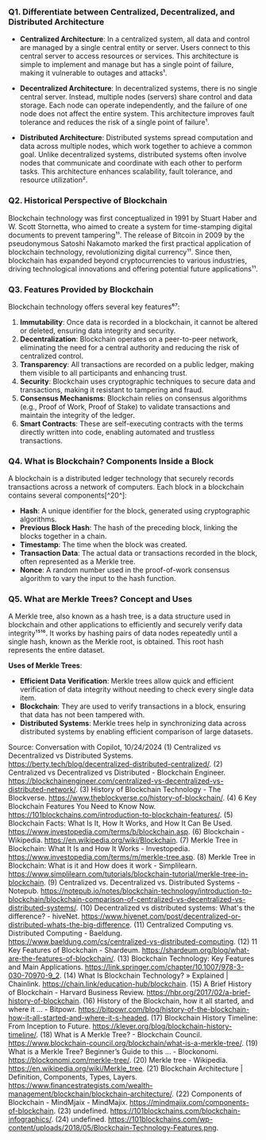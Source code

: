  

### Q1. Differentiate between Centralized, Decentralized, and Distributed Architecture

- **Centralized Architecture**: In a centralized system, all data and control are managed by a single central entity or server. Users connect to this central server to access resources or services. This architecture is simple to implement and manage but has a single point of failure, making it vulnerable to outages and attacks¹.

- **Decentralized Architecture**: In decentralized systems, there is no single central server. Instead, multiple nodes (servers) share control and data storage. Each node can operate independently, and the failure of one node does not affect the entire system. This architecture improves fault tolerance and reduces the risk of a single point of failure¹.

- **Distributed Architecture**: Distributed systems spread computation and data across multiple nodes, which work together to achieve a common goal. Unlike decentralized systems, distributed systems often involve nodes that communicate and coordinate with each other to perform tasks. This architecture enhances scalability, fault tolerance, and resource utilization².

### Q2. Historical Perspective of Blockchain

Blockchain technology was first conceptualized in 1991 by Stuart Haber and W. Scott Stornetta, who aimed to create a system for time-stamping digital documents to prevent tampering¹¹. The release of Bitcoin in 2009 by the pseudonymous Satoshi Nakamoto marked the first practical application of blockchain technology, revolutionizing digital currency¹¹. Since then, blockchain has expanded beyond cryptocurrencies to various industries, driving technological innovations and offering potential future applications¹¹.

### Q3. Features Provided by Blockchain

Blockchain technology offers several key features⁶⁷:

1. **Immutability**: Once data is recorded in a blockchain, it cannot be altered or deleted, ensuring data integrity and security.
2. **Decentralization**: Blockchain operates on a peer-to-peer network, eliminating the need for a central authority and reducing the risk of centralized control.
3. **Transparency**: All transactions are recorded on a public ledger, making them visible to all participants and enhancing trust.
4. **Security**: Blockchain uses cryptographic techniques to secure data and transactions, making it resistant to tampering and fraud.
5. **Consensus Mechanisms**: Blockchain relies on consensus algorithms (e.g., Proof of Work, Proof of Stake) to validate transactions and maintain the integrity of the ledger.
6. **Smart Contracts**: These are self-executing contracts with the terms directly written into code, enabling automated and trustless transactions.

### Q4. What is Blockchain? Components Inside a Block

A blockchain is a distributed ledger technology that securely records transactions across a network of computers. Each block in a blockchain contains several components[^20^]:

- **Hash**: A unique identifier for the block, generated using cryptographic algorithms.
- **Previous Block Hash**: The hash of the preceding block, linking the blocks together in a chain.
- **Timestamp**: The time when the block was created.
- **Transaction Data**: The actual data or transactions recorded in the block, often represented as a Merkle tree.
- **Nonce**: A random number used in the proof-of-work consensus algorithm to vary the input to the hash function.

### Q5. What are Merkle Trees? Concept and Uses

A Merkle tree, also known as a hash tree, is a data structure used in blockchain and other applications to efficiently and securely verify data integrity¹⁵¹⁶. It works by hashing pairs of data nodes repeatedly until a single hash, known as the Merkle root, is obtained. This root hash represents the entire dataset.

**Uses of Merkle Trees**:
- **Efficient Data Verification**: Merkle trees allow quick and efficient verification of data integrity without needing to check every single data item.
- **Blockchain**: They are used to verify transactions in a block, ensuring that data has not been tampered with.
- **Distributed Systems**: Merkle trees help in synchronizing data across distributed systems by enabling efficient comparison of large datasets.

 

Source: Conversation with Copilot, 10/24/2024
(1) Centralized vs Decentralized vs Distributed Systems. https://berty.tech/blog/decentralized-distributed-centralized/.
(2) Centralized vs Decentralized vs Distributed - Blockchain Engineer. https://blockchainengineer.com/centralized-vs-decentralized-vs-distributed-network/.
(3) History of Blockchain Technology - The Blockverse. https://www.theblockverse.co/history-of-blockchain/.
(4) 6 Key Blockchain Features You Need to Know Now. https://101blockchains.com/introduction-to-blockchain-features/.
(5) Blockchain Facts: What Is It, How It Works, and How It Can Be Used. https://www.investopedia.com/terms/b/blockchain.asp.
(6) Blockchain - Wikipedia. https://en.wikipedia.org/wiki/Blockchain.
(7) Merkle Tree in Blockchain: What It Is and How It Works - Investopedia. https://www.investopedia.com/terms/m/merkle-tree.asp.
(8) Merkle Tree in Blockchain: What is it and How does it work - Simplilearn. https://www.simplilearn.com/tutorials/blockchain-tutorial/merkle-tree-in-blockchain.
(9) Centralized vs. Decentralized vs. Distributed Systems - Notepub. https://notepub.io/notes/blockchain-technology/introduction-to-blockchain/blockchain-comparison-of-centralized-vs-decentralized-vs-distributed-systems/.
(10) Decentralized vs distributed systems: What's the difference? - hiveNet. https://www.hivenet.com/post/decentralized-or-distributed-whats-the-big-difference.
(11) Centralized Computing vs. Distributed Computing - Baeldung. https://www.baeldung.com/cs/centralized-vs-distributed-computing.
(12) 11 Key Features of Blockchain - Shardeum. https://shardeum.org/blog/what-are-the-features-of-blockchain/.
(13) Blockchain Technology: Key Features and Main Applications. https://link.springer.com/chapter/10.1007/978-3-030-70970-9_2.
(14) What Is Blockchain Technology? » Explained | Chainlink. https://chain.link/education-hub/blockchain.
(15) A Brief History of Blockchain - Harvard Business Review. https://hbr.org/2017/02/a-brief-history-of-blockchain.
(16) History of the Blockchain, how it all started, and where it ... - Bitpowr. https://bitpowr.com/blog/history-of-the-blockchain-how-it-all-started-and-where-it-s-headed.
(17) Blockchain History Timeline: From Inception to Future. https://klever.org/blog/blockchain-history-timeline/.
(18) What is A Merkle Tree? - Blockchain Council. https://www.blockchain-council.org/blockchain/what-is-a-merkle-tree/.
(19) What is a Merkle Tree? Beginner’s Guide to this ... - Blockonomi. https://blockonomi.com/merkle-tree/.
(20) Merkle tree - Wikipedia. https://en.wikipedia.org/wiki/Merkle_tree.
(21) Blockchain Architecture | Definition, Components, Types, Layers. https://www.financestrategists.com/wealth-management/blockchain/blockchain-architecture/.
(22) Components of Blockchain - MindMjaix - MindMajix. https://mindmajix.com/components-of-blockchain.
(23) undefined. https://101blockchains.com/blockchain-infographics/.
(24) undefined. https://101blockchains.com/wp-content/uploads/2018/05/Blockchain-Technology-Features.png.
